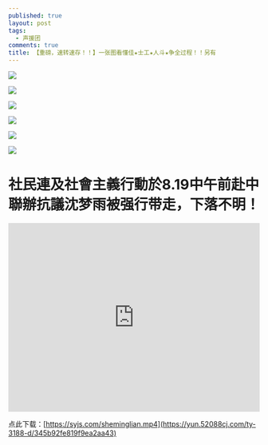 ```yaml
---
published: true
layout: post
tags:
  - 声援团
comments: true
title: 【重磅，速转速存！！】一张图看懂佳★士工★人斗★争全过程！！另有
---
```


![](http://wx3.sinaimg.cn/mw690/0060lm7Tly1fugikaazkgj30u04eh1hf.jpg)

![](https://photo.ishield.cn/pic/5b7aa0c19dc6d69b9510ecff)

![](https://ww3.sinaimg.cn/large/005YhI8igy1fugdhzr0kuj30wt8u9u0y)

![](https://ww3.sinaimg.cn/large/005YhI8igy1fugdhzu9b5j30wt87aqv6)

![](https://ww3.sinaimg.cn/large/005YhI8igy1fugdi0789ij30vobcju0z)

![](http://wx3.sinaimg.cn/mw690/0060lm7Tly1fugikxp4jjj30u02bs1c6.jpg)


# 社民連及社會主義行動於8.19中午前赴中聯辦抗議沈梦雨被强行带走，下落不明！

<div style="width: 100%; height: 0px; position: relative; padding-bottom: 75.000%;"><iframe src="https://yun.52088cj.com/ty-3188-h5/345b92fe819f9ea2aa43" frameborder="0" width="100%" height="100%" allowfullscreen style="width: 100%; height: 100%; position: absolute;"></iframe></div>

点此下载：[https://syjs.com/sheminglian.mp4](https://yun.52088cj.com/ty-3188-d/345b92fe819f9ea2aa43)

